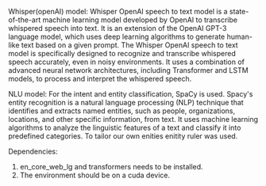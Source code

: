 Whisper(openAI) model:
Whisper OpenAI speech to text model is a state-of-the-art machine learning model developed by OpenAI to transcribe whispered speech into text. It is an extension of the OpenAI GPT-3 language model, which uses deep learning algorithms to generate human-like text based on a given prompt.
The Whisper OpenAI speech to text model is specifically designed to recognize and transcribe whispered speech accurately, even in noisy environments. It uses a combination of advanced neural network architectures, including Transformer and LSTM models, to process and interpret the whispered speech.

NLU model:
For the intent and entity classification, SpaCy is used. Spacy's entity recognition is a natural language processing (NLP) technique that identifies and extracts named entities, such as people, organizations, locations, and other specific information, from text. It uses machine learning algorithms to analyze the linguistic features of a text and classify it into predefined categories. To tailor our own enities enitity ruler was used.

Dependencies:
1. en_core_web_lg and transformers needs to be installed.
2. The environment should be on a cuda device.
